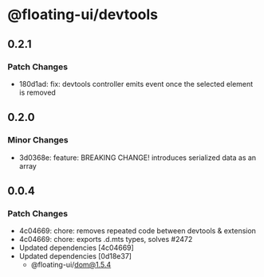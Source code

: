 # @floating-ui/devtools

## 0.2.1

### Patch Changes

- 180d1ad: fix: devtools controller emits event once the selected element is removed

## 0.2.0

### Minor Changes

- 3d0368e: feature: BREAKING CHANGE! introduces serialized data as an array

## 0.0.4

### Patch Changes

- 4c04669: chore: removes repeated code between devtools & extension
- 4c04669: chore: exports .d.mts types, solves #2472
- Updated dependencies [4c04669]
- Updated dependencies [0d18e37]
  - @floating-ui/dom@1.5.4

